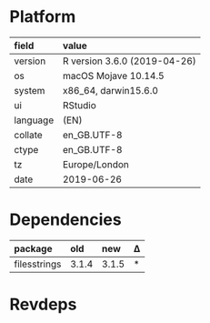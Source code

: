 # Platform

|field    |value                        |
|:--------|:----------------------------|
|version  |R version 3.6.0 (2019-04-26) |
|os       |macOS Mojave 10.14.5         |
|system   |x86_64, darwin15.6.0         |
|ui       |RStudio                      |
|language |(EN)                         |
|collate  |en_GB.UTF-8                  |
|ctype    |en_GB.UTF-8                  |
|tz       |Europe/London                |
|date     |2019-06-26                   |

# Dependencies

|package      |old   |new   |Δ  |
|:------------|:-----|:-----|:--|
|filesstrings |3.1.4 |3.1.5 |*  |

# Revdeps

